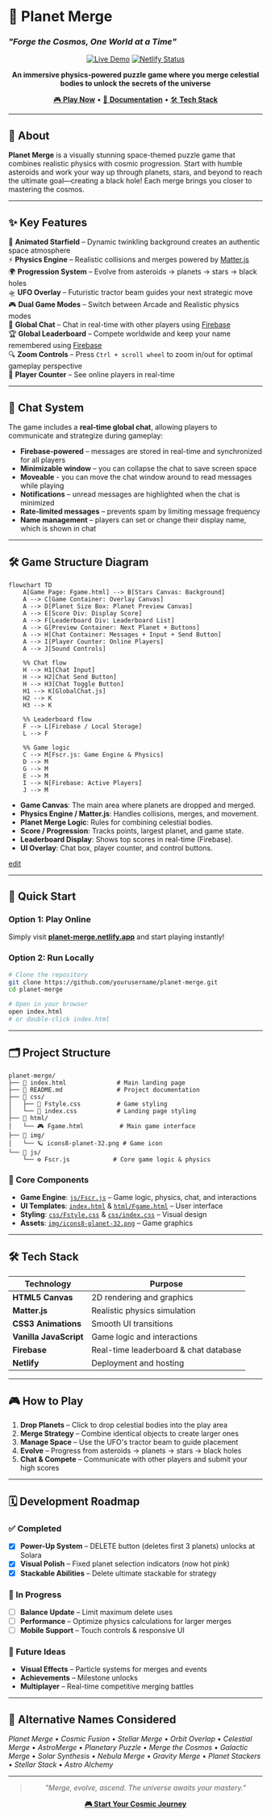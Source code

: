 # 🌌 Planet Merge
### *"Forge the Cosmos, One World at a Time"*

<div align="center">

[![Live Demo](https://img.shields.io/badge/🚀_Play_Now-Live_Demo-4CAF50?style=for-the-badge&logoColor=white)](https://planet-merge.netlify.app/)
[![Netlify Status](https://img.shields.io/badge/Deployed_on-Netlify-00C7B7?style=for-the-badge&logo=netlify&logoColor=white)](https://planet-merge.netlify.app/)

**An immersive physics-powered puzzle game where you merge celestial bodies to unlock the secrets of the universe**

[🎮 **Play Now**](https://planet-merge.netlify.app/) • [📖 **Documentation**](#project-structure) • [🛠️ **Tech Stack**](#tech-stack)

</div>

---

## 🎯 About

**Planet Merge** is a visually stunning space-themed puzzle game that combines realistic physics with cosmic progression. Start with humble asteroids and work your way up through planets, stars, and beyond to reach the ultimate goal—creating a black hole! Each merge brings you closer to mastering the cosmos.

---

## ✨ Key Features

🌟 **Animated Starfield** – Dynamic twinkling background creates an authentic space atmosphere  
⚡ **Physics Engine** – Realistic collisions and merges powered by [Matter.js](https://brm.io/matter-js/)  
🌍 **Progression System** – Evolve from asteroids → planets → stars → black holes  
🛸 **UFO Overlay** – Futuristic tractor beam guides your next strategic move  
🎮 **Dual Game Modes** – Switch between Arcade and Realistic physics modes  
💬 **Global Chat** – Chat in real-time with other players using [Firebase](https://firebase.google.com/)  
🏆 **Global Leaderboard** – Compete worldwide and keep your name remembered using [Firebase](https://firebase.google.com/)   
🔍 **Zoom Controls** – Press `Ctrl + scroll wheel` to zoom in/out for optimal gameplay perspective  
👥 **Player Counter** – See online players in real-time  

---

## 💬 Chat System

The game includes a **real-time global chat**, allowing players to communicate and strategize during gameplay:

- **Firebase-powered** – messages are stored in real-time and synchronized for all players  
- **Minimizable window** – you can collapse the chat to save screen space
- **Moveable** - you can move the chat window around to read messages while playing
- **Notifications** – unread messages are highlighted when the chat is minimized  
- **Rate-limited messages** – prevents spam by limiting message frequency  
- **Name management** – players can set or change their display name, which is shown in chat  

---

## 🛠️ Game Structure Diagram

```mermaid
flowchart TD
    A[Game Page: Fgame.html] --> B[Stars Canvas: Background]
    A --> C[Game Container: Overlay Canvas]
    A --> D[Planet Size Box: Planet Preview Canvas]
    A --> E[Score Div: Display Score]
    A --> F[Leaderboard Div: Leaderboard List]
    A --> G[Preview Container: Next Planet + Buttons]
    A --> H[Chat Container: Messages + Input + Send Button]
    A --> I[Player Counter: Online Players]
    A --> J[Sound Controls]
    
    %% Chat flow
    H --> H1[Chat Input]
    H --> H2[Chat Send Button]
    H --> H3[Chat Toggle Button]
    H1 --> K[GlobalChat.js]
    H2 --> K
    H3 --> K
    
    %% Leaderboard flow
    F --> L[Firebase / Local Storage]
    L --> F
    
    %% Game logic
    C --> M[Fscr.js: Game Engine & Physics]
    D --> M
    G --> M
    E --> M
    I --> N[Firebase: Active Players]
    J --> M

```

- **Game Canvas**: The main area where planets are dropped and merged.  
- **Physics Engine / Matter.js**: Handles collisions, merges, and movement.  
- **Planet Merge Logic**: Rules for combining celestial bodies.  
- **Score / Progression**: Tracks points, largest planet, and game state.  
- **Leaderboard Display**: Shows top scores in real-time (Firebase).  
- **UI Overlay**: Chat box, player counter, and control buttons.
  
[edit](https://excalidraw.com/#json=Nmvb81HdAXo1kWOfbW7Um,Zhe1-btf65rQIpKb-SL61A)

---

## 🚀 Quick Start

### Option 1: Play Online
Simply visit **[planet-merge.netlify.app](https://planet-merge.netlify.app/)** and start playing instantly!

### Option 2: Run Locally
```bash
# Clone the repository
git clone https://github.com/yourusername/planet-merge.git
cd planet-merge

# Open in your browser
open index.html
# or double-click index.html
```

---

## 🗂️ Project Structure

```
planet-merge/
├── 📄 index.html              # Main landing page
├── 📄 README.md               # Project documentation
├── 📁 css/
│   ├── 🎨 Fstyle.css          # Game styling
│   └── 🎨 index.css           # Landing page styling
├── 📁 html/
│   └── 🎮 Fgame.html          # Main game interface
├── 📁 img/
│   └── 🪐 icons8-planet-32.png # Game icon
└── 📁 js/
    └── ⚙️ Fscr.js            # Core game logic & physics
```

### 🔧 Core Components
- **Game Engine**: [`js/Fscr.js`](js/Fscr.js) – Game logic, physics, chat, and interactions  
- **UI Templates**: [`index.html`](index.html) & [`html/Fgame.html`](html/Fgame.html) – User interface  
- **Styling**: [`css/Fstyle.css`](css/Fstyle.css) & [`css/index.css`](css/index.css) – Visual design  
- **Assets**: [`img/icons8-planet-32.png`](img/icons8-planet-32.png) – Game graphics  

---

## 🛠️ Tech Stack

<div align="center">

| Technology | Purpose |
|------------|---------|
| **HTML5 Canvas** | 2D rendering and graphics |
| **Matter.js** | Realistic physics simulation |
| **CSS3 Animations** | Smooth UI transitions |
| **Vanilla JavaScript** | Game logic and interactions |
| **Firebase** | Real-time leaderboard & chat database |
| **Netlify** | Deployment and hosting |

</div>

---

## 🎮 How to Play

1. **Drop Planets** – Click to drop celestial bodies into the play area  
2. **Merge Strategy** – Combine identical objects to create larger ones  
3. **Manage Space** – Use the UFO's tractor beam to guide placement  
4. **Evolve** – Progress from asteroids → planets → stars → black holes  
5. **Chat & Compete** – Communicate with other players and submit your high scores  

---

## 🗓️ Development Roadmap

### ✅ Completed
- [x] **Power-Up System** – DELETE button (deletes first 3 planets) unlocks at Solara  
- [x] **Visual Polish** – Fixed planet selection indicators (now hot pink)  
- [x] **Stackable Abilities** – Delete ultimate stackable for strategy  

### 🔄 In Progress
- [ ] **Balance Update** – Limit maximum delete uses  
- [ ] **Performance** – Optimize physics calculations for larger merges  
- [ ] **Mobile Support** – Touch controls & responsive UI  

### 💭 Future Ideas
- **Visual Effects** – Particle systems for merges and events  
- **Achievements** – Milestone unlocks  
- **Multiplayer** – Real-time competitive merging battles  

---

## 🌟 Alternative Names Considered
*Planet Merge* • *Cosmic Fusion* • *Stellar Merge* • *Orbit Overlap* • *Celestial Merge* • *AstroMerge* • *Planetary Puzzle* • *Merge the Cosmos* • *Galactic Merge* • *Solar Synthesis* • *Nebula Merge* • *Gravity Merge* • *Planet Stackers* • *Stellar Stack* • *Astro Alchemy*  

---

<div align="center">

> *"Merge, evolve, ascend. The universe awaits your mastery."*

**[🎮 Start Your Cosmic Journey](https://planet-merge.netlify.app/)**

</div>
